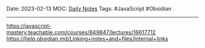 Date: 2023-02-13
MOC: [Daily Notes](../../1.%20MOC/Daily%20Notes.md)
Tags:  #JavaScript #Obsidian

---
https://javascript-mastery.teachable.com/courses/849847/lectures/16617712
https://help.obsidian.md/Linking+notes+and+files/Internal+links


